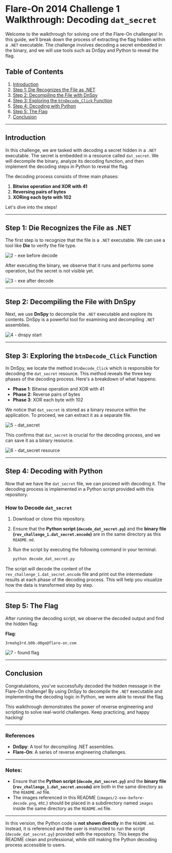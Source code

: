 # Flare-On 2014 Challenge 1 Walkthrough: Decoding `dat_secret`

Welcome to the walkthrough for solving one of the Flare-On challenges! In this guide, we’ll break down the process of extracting the flag hidden within a `.NET` executable. The challenge involves decoding a secret embedded in the binary, and we will use tools such as DnSpy and Python to reveal the flag.

## Table of Contents
1. [Introduction](#introduction)
2. [Step 1: Die Recognizes the File as .NET](#step-1-die-recognizes-the-file-as-net)
3. [Step 2: Decompiling the File with DnSpy](#step-2-decompiling-the-file-with-dnspy)
4. [Step 3: Exploring the `btnDecode_Click` Function](#step-3-exploring-the-btndecodeclick-function)
5. [Step 4: Decoding with Python](#step-4-decoding-with-python)
6. [Step 5: The Flag](#step-5-the-flag)
7. [Conclusion](#conclusion)

---

## Introduction

In this challenge, we are tasked with decoding a secret hidden in a `.NET` executable. The secret is embedded in a resource called `dat_secret`. We will decompile the binary, analyze its decoding function, and then implement the decoding steps in Python to reveal the flag.

The decoding process consists of three main phases:

1. **Bitwise operation and XOR with 41**
2. **Reversing pairs of bytes**
3. **XORing each byte with 102**

Let's dive into the steps!

---

## Step 1: Die Recognizes the File as .NET

The first step is to recognize that the file is a `.NET` executable. We can use a tool like **Die** to verify the file type.

![2 - exe before decode](images/2-exe-before-decode.png)

After executing the binary, we observe that it runs and performs some operation, but the secret is not visible yet.

![3 - exe after decode](images/3-exe-after-decode.png)

---

## Step 2: Decompiling the File with DnSpy

Next, we use **DnSpy** to decompile the `.NET` executable and explore its contents. DnSpy is a powerful tool for examining and decompiling `.NET` assemblies.

![4 - dnspy start](images/4-dnspy-start.png)

---

## Step 3: Exploring the `btnDecode_Click` Function

In DnSpy, we locate the method `btnDecode_Click` which is responsible for decoding the `dat_secret` resource. This method reveals the three key phases of the decoding process. Here's a breakdown of what happens:

- **Phase 1**: Bitwise operation and XOR with 41
- **Phase 2**: Reverse pairs of bytes
- **Phase 3**: XOR each byte with 102

We notice that `dat_secret` is stored as a binary resource within the application. To proceed, we can extract it as a separate file.

![5 - dat_secret](images/5-dat-secret.png)

This confirms that `dat_secret` is crucial for the decoding process, and we can save it as a binary resource.

![6 - dat_secret resource](images/6-dat-secret-resource.png)

---

## Step 4: Decoding with Python

Now that we have the `dat_secret` file, we can proceed with decoding it. The decoding process is implemented in a Python script provided with this repository.

### How to Decode `dat_secret`

1. Download or clone this repository.
2. Ensure that the **Python script (`decode_dat_secret.py`)** and the **binary file (`rev_challenge_1.dat_secret.encode`)** are in the same directory as this `README.md`.
3. Run the script by executing the following command in your terminal:
   
   ```bash
   python decode_dat_secret.py
   ```

The script will decode the content of the `rev_challenge_1.dat_secret.encode` file and print out the intermediate results at each phase of the decoding process. This will help you visualize how the data is transformed step by step.

---

## Step 5: The Flag

After running the decoding script, we observe the decoded output and find the hidden flag:

**Flag**:  
```
3rmahg3rd.b0b.d0ge@flare-on.com
```

![7 - found flag](images/7-found-flag.png)

---

## Conclusion

Congratulations, you've successfully decoded the hidden message in the Flare-On challenge! By using DnSpy to decompile the `.NET` executable and implementing the decoding logic in Python, we were able to reveal the flag.

This walkthrough demonstrates the power of reverse engineering and scripting to solve real-world challenges. Keep practicing, and happy hacking!

---

### References
- **DnSpy**: A tool for decompiling .NET assemblies.
- **Flare-On**: A series of reverse engineering challenges.

---

### Notes:
- Ensure that the **Python script (`decode_dat_secret.py`)** and the **binary file (`rev_challenge_1.dat_secret.encode`)** are both in the same directory as the `README.md` file.
- The images referenced in this README (`images/2-exe-before-decode.png`, etc.) should be placed in a subdirectory named `images` inside the same directory as the `README.md` file.

---

In this version, the Python code is **not shown directly** in the `README.md`. Instead, it is referenced and the user is instructed to run the script (`decode_dat_secret.py`) provided with the repository. This keeps the README clean and professional, while still making the Python decoding process accessible to users.
